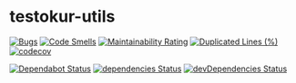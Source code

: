 # testokur-utils

[![Bugs](https://sonarcloud.io/api/project_badges/measure?project=testokur_testokur-utils&metric=bugs)](https://sonarcloud.io/dashboard?id=testokur_testokur-utils)
[![Code Smells](https://sonarcloud.io/api/project_badges/measure?project=testokur_testokur-utils&metric=code_smells)](https://sonarcloud.io/dashboard?id=testokur_testokur-utils)
[![Maintainability Rating](https://sonarcloud.io/api/project_badges/measure?project=testokur_testokur-utils&metric=sqale_rating)](https://sonarcloud.io/dashboard?id=testokur_testokur-utils)
[![Duplicated Lines (%)](https://sonarcloud.io/api/project_badges/measure?project=testokur_testokur-utils&metric=duplicated_lines_density)](https://sonarcloud.io/dashboard?id=testokur_testokur-utils)
[![codecov](https://codecov.io/gh/testokur/testokur-utils/branch/master/graph/badge.svg)](https://codecov.io/gh/testokur/testokur-utils)

[![Dependabot Status](https://api.dependabot.com/badges/status?host=github&repo=testokur/testokur-utils)](https://dependabot.com)
[![dependencies Status](https://img.shields.io/david/testokur/testokur-utils.svg)](https://david-dm.org/testokur/testokur-utils)
[![devDependencies Status](https://img.shields.io/david/dev/testokur/testokur-utils.svg)](https://david-dm.org/testokur/testokur-utils?type=dev)
